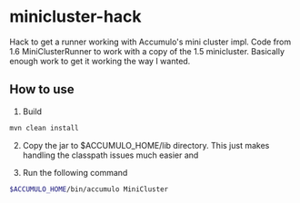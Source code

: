 minicluster-hack
================

Hack to get a runner working with Accumulo's mini cluster impl.  Code from 1.6 MiniClusterRunner to work with a copy
of the 1.5 minicluster.  Basically enough work to get it working the way I wanted.


How to use
----------

1. Build
```sh
mvn clean install
```

2. Copy the jar to $ACCUMULO_HOME/lib directory.  This just makes handling the classpath issues much easier and 

3. Run the following command
```sh
$ACCUMULO_HOME/bin/accumulo MiniCluster
```
